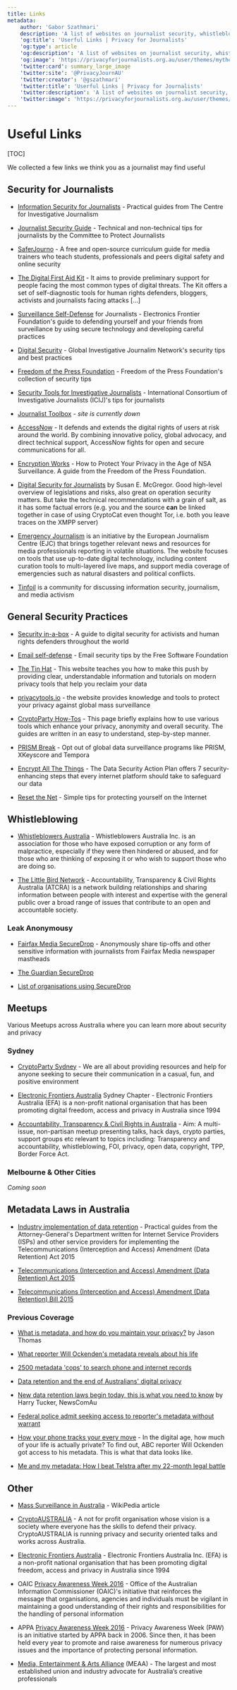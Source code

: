 ```yaml
---
title: Links
metadata:
    author: 'Gabor Szathmari'
    description: 'A list of websites on journalist security, whistleblowing, security and privacy meetups'
    'og:title': 'Userful Links | Privacy for Journalists'
    'og:type': article
    'og:description': 'A list of websites on journalist security, whistleblowing, security and privacy meetups'
    'og:image': 'https://privacyforjournalists.org.au/user/themes/mytheme/images/social.png'
    'twitter:card': summary_large_image
    'twitter:site': '@PrivacyJournAU'
    'twitter:creator': '@gszathmari'
    'twitter:title': 'Userful Links | Privacy for Journalists'
    'twitter:description': 'A list of websites on journalist security, whistleblowing, security and privacy meetups'
    'twitter:image': 'https://privacyforjournalists.org.au/user/themes/mytheme/images/social.png'
---
```


# Useful Links

[TOC]

We collected a few links we think you as a journalist may find useful

## Security for Journalists

* [Information Security for Journalists](http://www.tcij.org/resources/handbooks/infosec?target=_blank) - Practical guides from The Centre for Investigative Journalism

* [Journalist Security Guide](https://cpj.org/reports/2012/04/journalist-security-guide.php?target=_blank) - Technical and non-technical tips for journalists by the Committee to Protect Journalists

* [SaferJourno](https://saferjourno.internews.org?target=_blank) - A free and open-source curriculum guide for media trainers who teach students, professionals and peers digital safety and online security

* [The Digital First Aid Kit](https://www.digitaldefenders.org/digitalfirstaid/?target=_blank) - It aims to provide preliminary support for people facing the most common types of digital threats. The Kit offers a set of self-diagnostic tools for human rights defenders, bloggers, activists and journalists facing attacks [...]

* [Surveillance Self-Defense](https://ssd.eff.org/en/playlist/journalist-move?target=_blank) for Journalists - Electronics Frontier Foundation's guide to defending yourself and your friends from surveillance by using secure technology and developing careful practices

* [Digital Security](http://gijn.org/resources/digital-security/?target=_blank) - Global Investigative Journalim Network's security tips and best practices

* [Freedom of the Press Foundation](https://freedom.press/digital-security?target=_blank) - Freedom of the Press Foundation's collection of security tips

* [Security Tools for Investigative Journalists](https://docs.google.com/presentation/d/15fdisIcKNCYjYsqcS9xSXKsuwQS_Hh9OBY0hFkcvNAI/edit?pli=1#slide=id.g69df30db0_0139?target=_blank) - International Consortium of Investigative Journalists (ICIJ)'s tips for journalists

* [Journalist Toolbox](http://www.journaliststoolbox.org?target=_blank) - _site is currently down_

* [AccessNow](https://www.accessnow.org/issue/digital-security/?target=_blank) - It defends and extends the digital rights of users at risk around the world. By combining innovative policy, global advocacy, and direct technical support, AccessNow fights for open and secure communications for all.

* [Encryption Works](https://freedom.press/encryption-works?target=_blank) - How to Protect Your Privacy in the Age of NSA Surveillance. A guide from the Freedom of the Press Foundation.

* [Digital Security for Journalists](https://www.gitbook.com/book/susanemcg/digital-security-for-journalists/details?target=_blank) by Susan E. McGregor. Good high-level overview of legislations and risks, also great on operation security matters. But take the technical recommendations with a grain of salt, as it has some factual errors (e.g. you and the source __can__ be linked together in case of using CryptoCat even thought Tor, i.e. both you leave traces on the XMPP server)

* [Emergency Journalism](http://emergencyjournalism.net/?target=_blank) is an initiative by the European Journalism Centre (EJC) that brings together relevant news and resources for media professionals reporting in volatile situations. The website focuses on tools that use up-to-date digital technology, including content curation tools to multi-layered live maps, and support media coverage of emergencies such as natural disasters and political conflicts.

* [Tinfoil](https://tinfoil.press?target=_blank) is a community for discussing information security, journalism, and media activism

## General Security Practices

* [Security in-a-box](https://securityinabox.org?target=_blank) - A guide to digital security for activists and human rights defenders throughout the world

* [Email self-defense](https://emailselfdefense.fsf.org/en/?target=_blank) - Email security tips by the Free Software Foundation

* [The Tin Hat](https://thetinhat.com/tutorials/all.html?target=_blank) - This website teaches you how to make this push by providing clear, understandable information and tutorials on modern privacy tools that help you reclaim your data

* [privacytools.io](https://www.privacytools.io?target=_blank) - the website provides knowledge and tools to protect your privacy against global mass surveillance

* [CryptoParty How-Tos](https://www.cryptoparty.in/learn/how-tos?target=_blank) - This page briefly explains how to use various tools which enhance your privacy, anonymity and overall security. The guides are written in an easy to understand, step-by-step manner.

* [PRISM Break](https://prism-break.org/en/?target=_blank) - Opt out of global data surveillance programs like PRISM, XKeyscore and Tempora

* [Encrypt All The Things](https://encryptallthethings.net?target=_blank) - The Data Security Action Plan offers 7 security- enhancing steps that every internet platform should take to safeguard our data

* [Reset the Net](https://pack.resetthenet.org?target=_blank) - Simple tips for protecting yourself on the Internet

## Whistleblowing

* [Whistleblowers Australia](http://www.whistleblowers.org.au?target=_blank) - Whistleblowers Australia Inc. is an association for those who have exposed corruption or any form of malpractice, especially if they were then hindered or abused, and for those who are thinking of exposing it or who wish to support those who are doing so.

* [The Little Bird Network](https://whistleblower.network?target=_blank) - Accountability, Transparency & Civil Rights Australia (ATCRA) is a network building relationships and sharing information between people with interest and expertise with the general public over a broad range of issues that contribute to an open and accountable society.

### Leak Anonymousy

* [Fairfax Media SecureDrop](http://www.smh.com.au/national/securedrop-makes-leaking-to-fairfax-media-safe-from-metadata-capture-20160429-goihu3.html?target=_blank) - Anonymously share tip-offs and other sensitive information with journalists from Fairfax Media newspaper mastheads

* [The Guardian SecureDrop](https://securedrop.theguardian.com/?target=_blank)

* [List of organisations using SecureDrop](https://securedrop.org/directory?target=_blank)

## Meetups

Various Meetups across Australia where you can learn more about security and privacy

### Sydney

* [CryptoParty Sydney](https://www.cryptoparty.in/sydney?target=_blank) - We are all about providing resources and help for anyone seeking to secure their communication in a casual, fun, and positive environment

* [Electronic Frontiers Australia](http://www.meetup.com/electronic-frontiers-australia-sydney?target=_blank) Sydney Chapter - Electronic Frontiers Australia (EFA) is a non-profit national organisation that has been promoting digital freedom, access and privacy in Australia since 1994

* [Accountability, Transparency & Civil Rights in Australia](http://www.meetup.com/Accountability-Transparency-Civil-Rights-in-Australia/?target=_blank) - Aim: A multi-issue, non-partisan meetup presenting talks, hack days, crypto parties, support groups etc relevant to topics including: Transparency and accountability, whistleblowing, FOI, privacy, open data, copyright, TPP, Border Force Act.

### Melbourne & Other Cities

_Coming soon_

## Metadata Laws in Australia

* [Industry implementation of data retention](https://www.ag.gov.au/NationalSecurity/DataRetention/Pages/Industry-Implementation-of-data-retention.aspx?rel=noreferrer&target=_blank) - Practical guides from the Attorney-General's Department written for Internet Service Providers (ISPs) and other service providers for implementing the Telecommunications (Interception and Access) Amendment (Data Retention) Act 2015

* [Telecommunications (Interception and Access) Amendment (Data Retention) Act 2015](https://www.legislation.gov.au/Details/C2015A00039?rel=noreferrer&target=_blank)

* [Telecommunications (Interception and Access) Amendment (Data Retention) Bill 2015](http://www.aph.gov.au/Parliamentary_Business/Bills_Legislation/Bills_Search_Results/Result?bId=r5375&rel=noreferrer&target=_blank)

### Previous Coverage

* [What is metadata, and how do you maintain your privacy?](http://www.sbs.com.au/news/explainer/what-metadata-and-how-do-you-maintain-your-privacy?target=_blank) by Jason Thomas

* [What reporter Will Ockenden's metadata reveals about his life](http://www.abc.net.au/news/2015-08-24/metadata-what-you-found-will-ockenden/6703626?target=_blank)

* [2500 metadata 'cops' to search phone and internet records](http://www.smh.com.au/federal-politics/political-news/2500-metadata-cops-to-search-phone-and-internet-records-20150327-1m9e0a.html?target=_blank)

* [Data retention and the end of Australians' digital privacy](http://www.smh.com.au/technology/technology-news/data-retention-and-the-end-of-australians-digital-privacy-20150827-gj96kq.html?target=_blank)

* [New data retention laws begin today, this is what you need to know](http://www.news.com.au/technology/online/new-data-retention-laws-begin-today-this-is-what-you-need-to-know/news-story/28ea2dc1b01d15e53f474e21b6d68501?target=_blank) by Harry Tucker, NewsComAu

* [Federal police admit seeking access to reporter's metadata without warrant](https://www.theguardian.com/world/2016/apr/14/federal-police-admit-seeking-access-to-reporters-metadata-without-warrant?target=_blank)

* [How your phone tracks your every move](http://www.abc.net.au/news/2015-08-16/metadata-retention-privacy-phone-will-ockenden/6694152?target=_blank) - In the digital age, how much of your life is actually private? To find out, ABC reporter Will Ockenden got access to his metadata. This is what that data looks like.

* [Me and my metadata: How I beat Telstra after my 22-month legal battle](http://www.smh.com.au/digital-life/digital-life-news/me-and-my-metadata-how-i-beat-telstra-after-my-22month-legal-battle-20150504-1mz91c.html?target=_blank)

## Other

* [Mass Surveillance in Australia](https://en.wikipedia.org/wiki/Mass_surveillance_in_Australia) - WikiPedia article

* [CryptoAUSTRALIA](https://cryptoaustralia.org.au) - A not for profit organisation whose vision is a society where everyone has the skills to defend their privacy. CryptoAUSTRALIA is running privacy and security oriented talks and works across Australia.

* [Electronic Frontiers Australia](https://www.efa.org.au/?target=_blank) - Electronic Frontiers Australia Inc. (EFA) is a non-profit national organisation that has been promoting digital freedom, access and privacy in Australia since 1994

* OAIC [Privacy Awareness Week 2016](https://www.oaic.gov.au/paw2016/?rel=noreferrer&target=_blank) - Office of the Australian Information Commissioner (OAIC)'s initiative that reinforces the message that organisations, agencies and individuals must be vigilant in maintaining a good understanding of their rights and responsibilities for the handling of personal information

* APPA [Privacy Awareness Week 2016](http://www.appaforum.org/paw/?rel=noreferrer&target=_blank) - Privacy Awareness Week (PAW) is an initiative started by APPA back in 2006. Since then, it has been held every year to promote and raise awareness for numerous privacy issues and the importance of protecting personal information.

* [Media, Entertainment & Arts Alliance](https://www.meaa.org) (MEAA) - The largest and most established union and industry advocate for Australia’s creative professionals
